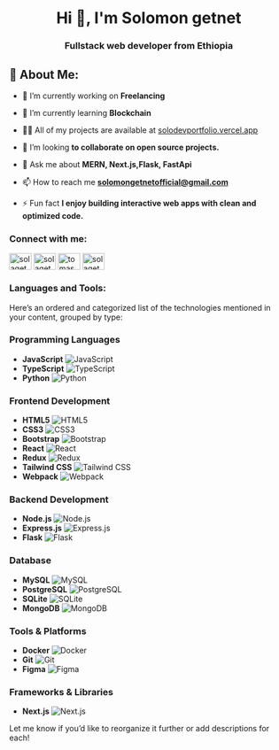 <h1 align="center">Hi 👋, I'm Solomon getnet</h1>

<h3 align="center">Fullstack web developer from Ethiopia</h3>




## 💫 About Me:

- 🔭 I’m currently working on **Freelancing**

- 🌱 I’m currently learning **Blockchain**

- 👨‍💻 All of my projects are available at [solodevportfolio.vercel.app](https://solodevportfolio.vercel.app)

- 👯 I’m looking **to collaborate on open source projects.**

- 💬 Ask me about **MERN, Next.js,Flask, FastApi**

- 📫 How to reach me **solomongetnetofficial@gmail.com**

- ⚡ Fun fact **I enjoy building interactive web apps with clean and optimized code.**

<h3 align="left">Connect with me:</h3>
<p align="left">
<a href="https://linkedin.com/in/solaget" target="blank"><img align="center" src="https://raw.githubusercontent.com/rahuldkjain/github-profile-readme-generator/master/src/images/icons/Social/linked-in-alt.svg" alt="solaget" height="30" width="40" /></a>
<a href="https://fb.com/solaget" target="blank"><img align="center" src="https://raw.githubusercontent.com/rahuldkjain/github-profile-readme-generator/master/src/images/icons/Social/facebook.svg" alt="solaget" height="30" width="40" /></a>
<a href="https://instagram.com/tomasgynwa" target="blank"><img align="center" src="https://raw.githubusercontent.com/rahuldkjain/github-profile-readme-generator/master/src/images/icons/Social/instagram.svg" alt="tomasgynwa" height="30" width="40" /></a>
<a href="https://www.youtube.com/c/solaget" target="blank"><img align="center" src="https://raw.githubusercontent.com/rahuldkjain/github-profile-readme-generator/master/src/images/icons/Social/youtube.svg" alt="solaget" height="30" width="40" /></a>
</p>

<h3 align="left">Languages and Tools:</h3>
Here’s an ordered and categorized list of the technologies mentioned in your content, grouped by type:

### Programming Languages
- **JavaScript** ![JavaScript](https://raw.githubusercontent.com/devicons/devicon/master/icons/javascript/javascript-original.svg)
- **TypeScript** ![TypeScript](https://raw.githubusercontent.com/devicons/devicon/master/icons/typescript/typescript-original.svg)
- **Python** ![Python](https://raw.githubusercontent.com/devicons/devicon/master/icons/python/python-original.svg)

### Frontend Development
- **HTML5** ![HTML5](https://raw.githubusercontent.com/devicons/devicon/master/icons/html5/html5-original-wordmark.svg)
- **CSS3** ![CSS3](https://raw.githubusercontent.com/devicons/devicon/master/icons/css3/css3-original-wordmark.svg)
- **Bootstrap** ![Bootstrap](https://raw.githubusercontent.com/devicons/devicon/master/icons/bootstrap/bootstrap-plain-wordmark.svg)
- **React** ![React](https://raw.githubusercontent.com/devicons/devicon/master/icons/react/react-original-wordmark.svg)
- **Redux** ![Redux](https://raw.githubusercontent.com/devicons/devicon/master/icons/redux/redux-original.svg)
- **Tailwind CSS** ![Tailwind CSS](https://www.vectorlogo.zone/logos/tailwindcss/tailwindcss-icon.svg)
- **Webpack** ![Webpack](https://raw.githubusercontent.com/devicons/devicon/d00d0969292a6569d45b06d3f350f463a0107b0d/icons/webpack/webpack-original-wordmark.svg)

### Backend Development
- **Node.js** ![Node.js](https://raw.githubusercontent.com/devicons/devicon/master/icons/nodejs/nodejs-original-wordmark.svg)
- **Express.js** ![Express.js](https://raw.githubusercontent.com/devicons/devicon/master/icons/express/express-original-wordmark.svg)
- **Flask** ![Flask](https://www.vectorlogo.zone/logos/pocoo_flask/pocoo_flask-icon.svg)

### Database
- **MySQL** ![MySQL](https://raw.githubusercontent.com/devicons/devicon/master/icons/mysql/mysql-original-wordmark.svg)
- **PostgreSQL** ![PostgreSQL](https://raw.githubusercontent.com/devicons/devicon/master/icons/postgresql/postgresql-original-wordmark.svg)
- **SQLite** ![SQLite](https://www.vectorlogo.zone/logos/sqlite/sqlite-icon.svg)
- **MongoDB** ![MongoDB](https://raw.githubusercontent.com/devicons/devicon/master/icons/mongodb/mongodb-original-wordmark.svg)

### Tools & Platforms
- **Docker** ![Docker](https://raw.githubusercontent.com/devicons/devicon/master/icons/docker/docker-original-wordmark.svg)
- **Git** ![Git](https://www.vectorlogo.zone/logos/git-scm/git-scm-icon.svg)
- **Figma** ![Figma](https://www.vectorlogo.zone/logos/figma/figma-icon.svg)

### Frameworks & Libraries
- **Next.js** ![Next.js](https://cdn.worldvectorlogo.com/logos/nextjs-2.svg)

Let me know if you’d like to reorganize it further or add descriptions for each!

